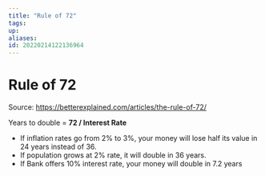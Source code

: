 ```yaml
---
title: "Rule of 72"
tags: 
up: 
aliases:
id: 20220214122136964
---
```


# Rule of 72
Source: https://betterexplained.com/articles/the-rule-of-72/

Years to double = **72 / Interest Rate**

- If inflation rates go from 2% to 3%, your money will lose half its value in 24 years instead of 36.
- If population grows at 2% rate, it will double in 36 years.
- If Bank offers 10% interest rate, your money will double in 7.2 years